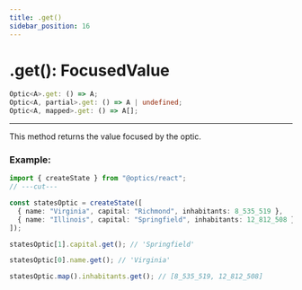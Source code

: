 ```yaml
---
title: .get()
sidebar_position: 16
---
```


# .get(): FocusedValue

```ts
Optic<A>.get: () => A;
Optic<A, partial>.get: () => A | undefined;
Optic<A, mapped>.get: () => A[];
```

---

This method returns the value focused by the optic.

### Example:

```ts twoslash
import { createState } from "@optics/react";
// ---cut---

const statesOptic = createState([
  { name: "Virginia", capital: "Richmond", inhabitants: 8_535_519 },
  { name: "Illinois", capital: "Springfield", inhabitants: 12_812_508 },
]);

statesOptic[1].capital.get(); // 'Springfield'

statesOptic[0].name.get(); // 'Virginia'

statesOptic.map().inhabitants.get(); // [8_535_519, 12_812_508]
```
